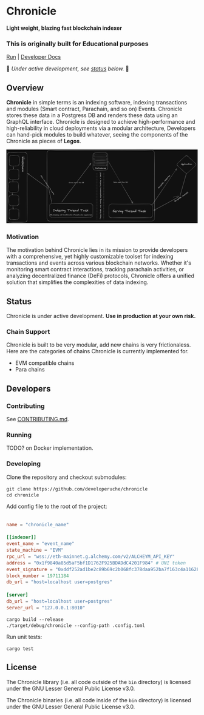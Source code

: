 # Chronicle

**Light weight, blazing fast blockchain indexer**

### This is originally built for Educational purposes

[Run](#running) | [Developer Docs](./docs)

🚧 *Under active development, see [status](#status) below.* 🚧

## Overview
**Chronicle** in simple terms is an indexing software, indexing transactions and modules (Smart contract, Parachain, and so on) Events. Chronicle stores these data in a Postgress DB and renders these data using an GraphQL interface. Chronicle is designed to achieve high-performance and high-reliability in cloud deployments via a modular architecture, Developers can hand-pick modules to build whatever, seeing the components of the Chronicle as pieces of **Legos**.

![Chronicle architecture](https://github.com/developeruche/chronicle/blob/main/docs/assets/chronicles.png)


### Motivation

The motivation behind Chronicle lies in its mission to provide developers with a comprehensive, yet highly customizable toolset for indexing transactions and events across various blockchain networks. Whether it's monitoring smart contract interactions, tracking parachain activities, or analyzing decentralized finance (DeFi) protocols, Chronicle offers a unified solution that simplifies the complexities of data indexing.

## Status

Chronicle is under active development.
**Use in production at your own risk.**


### Chain Support
Chronicle is built to be very modular, add new chains is very frictionaless. Here are the categories of chains Chronicle is currently implemented for.

* EVM compatible chains
* Para chains


## Developers

### Contributing

See [CONTRIBUTING.md](CONTRIBUTING.md).

### Running

TODO? on Docker implementation.

### Developing

Clone the repository and checkout submodules:
```
git clone https://github.com/developeruche/chronicle
cd chronicle
```

Add config file to the root of the project:
```toml

name = "chronicle_name"

[[indexer]]
event_name = "event_name"
state_machine = "EVM"
rpc_url = "wss://eth-mainnet.g.alchemy.com/v2/ALCHEYM_API_KEY"
address = "0x1f9840a85d5aF5bf1D1762F925BDADdC4201F984" # UNI token
event_signature = "0xddf252ad1be2c89b69c2b068fc378daa952ba7f163c4a11628f55a4df523b3ef" # Transfer(address,address,uint256)
block_number = 19711184
db_url = "host=localhost user=postgres"

[server]
db_url = "host=localhost user=postgres"
server_url = "127.0.0.1:8010"

```

```
cargo build --release
./target/debug/chronicle --config-path .config.toml
```

Run unit tests:
```
cargo test
```


## License

The Chronicle library (i.e. all code outside of the `bin` directory) is licensed under the GNU Lesser General Public License v3.0.

The Chronicle binaries (i.e. all code inside of the `bin` directory) is licensed under the GNU Lesser General Public License v3.0.
